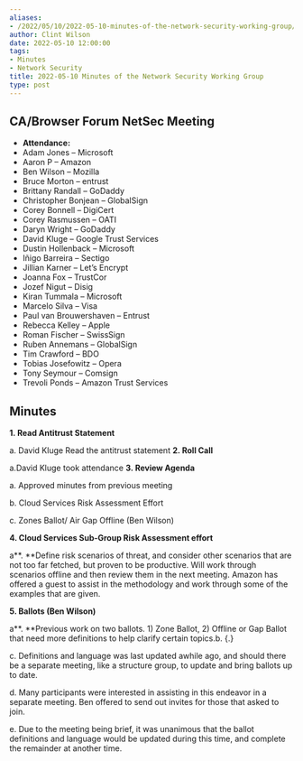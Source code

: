 ```yaml
---
aliases:
- /2022/05/10/2022-05-10-minutes-of-the-network-security-working-group/
author: Clint Wilson
date: 2022-05-10 12:00:00
tags:
- Minutes
- Network Security
title: 2022-05-10 Minutes of the Network Security Working Group
type: post
---
```


## CA/Browser Forum NetSec Meeting

- **Attendance:**
- Adam Jones – Microsoft
- Aaron P – Amazon
- Ben Wilson – Mozilla
- Bruce Morton – entrust
- Brittany Randall – GoDaddy
- Christopher Bonjean – GlobalSign
- Corey Bonnell – DigiCert
- Corey Rasmussen – OATI
- Daryn Wright – GoDaddy
- David Kluge – Google Trust Services
- Dustin Hollenback – Microsoft
- Iñigo Barreira – Sectigo
- Jillian Karner – Let’s Encrypt
- Joanna Fox – TrustCor
- Jozef Nigut – Disig
- Kiran Tummala – Microsoft
- Marcelo Silva – Visa
- Paul van Brouwershaven – Entrust
- Rebecca Kelley – Apple
- Roman Fischer – SwissSign
- Ruben Annemans – GlobalSign
- Tim Crawford – BDO
- Tobias Josefowitz – Opera
- Tony Seymour – Comsign
- Trevoli Ponds – Amazon Trust Services

## Minutes

**1. Read Antitrust Statement**

a. David Kluge Read the antitrust statement
**2. Roll Call**

a.David Kluge took attendance
**3. Review Agenda**

a. Approved minutes from previous meeting

b. Cloud Services Risk Assessment Effort

c. Zones Ballot/ Air Gap Offline (Ben Wilson)

**4. Cloud Services Sub-Group Risk Assessment effort**

a\*\*. \*\*Define risk scenarios of threat, and consider other scenarios that are not too far fetched, but proven to be productive. Will work through scenarios offline and then review them in the next meeting. Amazon has offered a guest to assist in the methodology and work through some of the examples that are given.

**5. Ballots (Ben Wilson)**

a\*\*. \*\*Previous work on two ballots. 1) Zone Ballot, 2) Offline or Gap Ballot that need more definitions to help clarify certain topics.b. {.}

c. Definitions and language was last updated awhile ago, and should there be a separate meeting, like a structure group, to update and bring ballots up to date.

d. Many participants were interested in assisting in this endeavor in a separate meeting. Ben offered to send out invites for those that asked to join.

e. Due to the meeting being brief, it was unanimous that the ballot definitions and language would be updated during this time, and complete the remainder at another time.